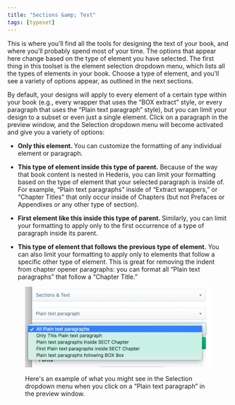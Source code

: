 ```yaml
---
title: "Sections &amp; Text"
tags: [typeset]
---
```

 
<html><body><section data-type="chapter" class="hsecchapter" data-hederis-type="hsecchapter" id="typeset-text-design" data-pi-attrs="id: typeset-text-design; data-tags: typeset;" role="doc-chapter" data-tags="typeset" data-author-name=" " data-book-title=" " title="Sections &amp; Text"><p class="hblkp" data-hederis-type="hblkp" id="pbdrPM8uL">This is where you&#8217;ll find all the tools for designing the text of your book, and where you&#8217;ll probably spend most of your time. The options that appear here change based on the type of element you have selected. The first thing in this toolset is the element selection dropdown menu, which lists all the types of elements in your book. Choose a type of element, and you&#8217;ll see a variety of options appear, as outlined in the next sections.</p><p class="hblkp" data-hederis-type="hblkp" id="ptrfuDbNt">By default, your designs will apply to every element of a certain type within your book (e.g., every wrapper that uses the &#8220;BOX extract&#8221; style, or every paragraph that uses the &#8220;Plain text paragraph&#8221; style), but you can limit your design to a subset or even just a single element. Click on a paragraph in the preview window, and the Selection dropdown menu will become activated and give you a variety of options:</p><ul class="hwprbulletlist" data-hederis-type="hwprbulletlist" id="pWJqsVhje"><li class="hblkuli" data-hederis-type="hblkuli" id="liRAYTM4xJ"><p class="hblkuli" data-hederis-type="hblklip" id="pPUnwE3Ix"><strong data-hederis-type="hspanstrong" id="pg8ZtgzC5">Only this element. </strong>You can customize the formatting of any individual element or paragraph.</p></li><li class="hblkuli" data-hederis-type="hblkuli" id="lihn6dJpMt"><p class="hblkuli" data-hederis-type="hblklip" id="phORot8dC"><strong class="hspanstrong" data-hederis-type="hspanstrong" id="pGsJZF3Iy">This type of element inside this type of parent.</strong> Because of the way that book content is nested in Hederis, you can limit your formatting based on the type of element that your selected paragraph is inside of. For example, &#8220;Plain text paragraphs&#8221; inside of &#8220;Extract wrappers,&#8221; or &#8220;Chapter Titles&#8221; that only occur inside of Chapters (but not Prefaces or Appendixes or any other type of section).</p></li><li class="hblkuli" data-hederis-type="hblkuli" id="liZ7hTxpL2"><p class="hblkuli" data-hederis-type="hblklip" id="psr7BYUTe"><strong class="hspanstrong" data-hederis-type="hspanstrong" id="pHvAmVOna">First element like this inside this type of parent. </strong>Similarly, you can limit your formatting to apply only to the first occurrence of a type of paragraph inside its parent.</p></li><li class="hblkuli" data-hederis-type="hblkuli" id="liPVkuDjFM"><p class="hblkuli" data-hederis-type="hblklip" id="pP90msnSN"><strong class="hspanstrong" data-hederis-type="hspanstrong" id="pxmLRe5pU">This type of element that follows the previous type of element.</strong> You can also limit your formatting to apply only to elements that follow a specific other type of element. This is great for removing the indent from chapter opener paragraphs: you can format all &#8220;Plain text paragraphs&#8221; that follow a &#8220;Chapter Title.&#8221;</p></li></ul><figure class="hwprfig" data-hederis-type="hwprfig" id="pe9jcn5GW"><img data-hederis-type="hblkimg" class="hblkimg" id="pSqU7xz5U" src="/images/subselectors.png" data-img-src="/images/subselectors.png"/><p class="hblkcaption" data-hederis-type="hblkcaption" id="pKkA5TQtQ">Here's an example of what you might see in the Selection dropdown menu when you click on a &#8220;Plain text paragraph&#8221; in the preview window.</p></figure></section></body></html>
